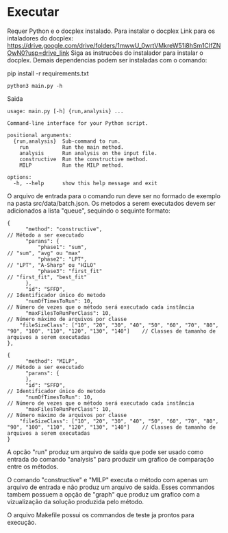 # Executar

Requer Python e o docplex instalado. Para instalar o docplex
Link para os intaladores do docplex: https://drive.google.com/drive/folders/1mwwU_0wrtVMkreW51i8hSm1CIfZNOwN0?usp=drive_link
Siga as instrucões do instalador para instalar o docplex.
Demais dependencias podem ser instaladas com o comando:

pip install -r requirements.txt

```
python3 main.py -h
```

Saida

```
usage: main.py [-h] {run,analysis} ...

Command-line interface for your Python script.

positional arguments:
  {run,analysis}  Sub-command to run.
    run           Run the main method.
    analysis      Run analysis on the input file.
    constructive  Run the constructive method.
    MILP          Run the MILP method.

options:
  -h, --help      show this help message and exit
```

O arquivo de entrada para o comando run deve ser no formado de exemplo na pasta src/data/batch.json. Os metodos a serem executados devem ser adicionados a lista "queue", sequindo o sequinte formato:

```
{
      "method": "constructive",                                                                                   // Método a ser executado
      "parans": {                                                                                                       
          "phase1": "sum",                                                                                        // "sum", "avg" ou "max" 
          "phase2": "LPT",                                                                                        // "LPT", "A-Sharp" ou "HILO"
          "phase3": "first_fit"                                                                                   // "first_fit", "best_fit"
      },                                                                                                              
      "id": "SFFD",                                                                                               // Identificador único do metodo
      "numOfTimesToRun": 10,                                                                                      // Número de vezes que o método será executado cada instância
      "maxFilesToRunPerClass": 10,                                                                                // Número máximo de arquivos por classe
    "fileSizeClass": ["10", "20", "30", "40", "50", "60", "70", "80", "90", "100", "110", "120", "130", "140"]    // Classes de tamanho de arquivos a serem executadas
},

{
      "method": "MILP",                                                                                           // Método a ser executado
      "parans": {                                                                                                       
      },                                                                                                              
      "id": "SFFD",                                                                                               // Identificador único do metodo
      "numOfTimesToRun": 10,                                                                                      // Número de vezes que o método será executado cada instância
      "maxFilesToRunPerClass": 10,                                                                                // Número máximo de arquivos por classe
    "fileSizeClass": ["10", "20", "30", "40", "50", "60", "70", "80", "90", "100", "110", "120", "130", "140"]    // Classes de tamanho de arquivos a serem executadas
}
```

A opcão "run" produz um arquivo de saída que pode ser usado como entrada do comando "analysis" para produzir um grafico de comparação entre os métodos.

O comando "constructive" e "MILP" executa o método com apenas um arquivo de entrada e não produz um arquivo de saída. Esses commandos tambem possuem a opção de "graph" que produz um grafico com a vizualização da solução produzida pelo método.

O arquivo Makefile possui os commandos de teste ja prontos para execução.
